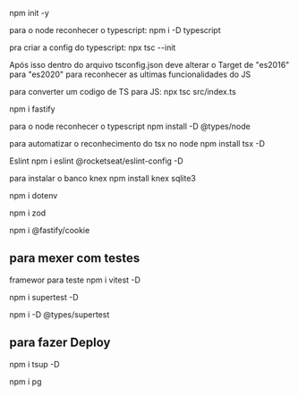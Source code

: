 npm init -y

para o node reconhecer o typescript:
npm i -D typescript

pra criar a config do typescript:
npx tsc --init

Após isso dentro do arquivo tsconfig.json deve alterar o Target de "es2016" para "es2020" para reconhecer as ultimas funcionalidades do JS

para converter um codigo de TS para JS:
npx tsc src/index.ts

npm i fastify

para o node reconhecer o typescript
npm install -D @types/node

para automatizar o reconhecimento do tsx no node
npm install tsx -D

Eslint
npm i eslint @rocketseat/eslint-config -D

para instalar o banco knex
npm install knex sqlite3

npm i dotenv

npm i zod

npm i @fastify/cookie

## para mexer com testes

framewor para teste
npm i vitest -D

npm i supertest -D

npm i -D @types/supertest

## para fazer Deploy

npm i tsup -D

npm i pg
